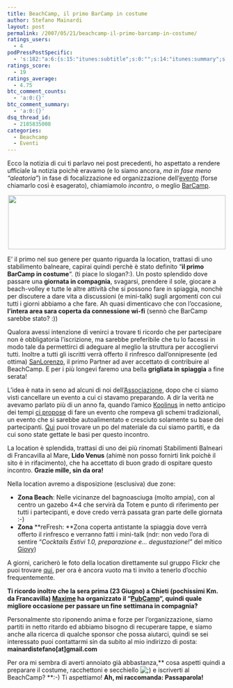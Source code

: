 ```yaml
---
title: BeachCamp, il primo BarCamp in costume
author: Stefano Mainardi
layout: post
permalink: /2007/05/21/beachcamp-il-primo-barcamp-in-costume/
ratings_users:
  - 4
podPressPostSpecific:
  - 's:182:"a:6:{s:15:"itunes:subtitle";s:0:"";s:14:"itunes:summary";s:0:"";s:15:"itunes:keywords";s:0:"";s:13:"itunes:author";s:0:"";s:15:"itunes:explicit";s:0:"";s:12:"itunes:block";s:2:"no";}";'
ratings_score:
  - 19
ratings_average:
  - 4.75
btc_comment_counts:
  - 'a:0:{}'
btc_comment_summary:
  - 'a:0:{}'
dsq_thread_id:
  - 2185835008
categories:
  - Beachcamp
  - Eventi
---
```

Ecco la notizia di cui ti parlavo nei post precedenti, ho aspettato a rendere ufficiale la notizia poichè eravamo (e lo siamo ancora, *ma in fase meno &#8220;aleatoria&#8221;*) in fase di focalizzazione ed organizzazione dell&#8217;[evento][1] (forse chiamarlo così è esagerato), chiamiamolo *incontro*, o meglio [BarCamp][2].

<p style="text-align: center">
  <a href="http://www.barcamp.org/BeachCamp"><img src="http://farm1.static.flickr.com/213/508222084_483e6ffd42.jpg?v=0" height="124" width="500" /></a>
</p>

E&#8217; il primo nel suo genere per quanto riguarda la location, trattasi di uno stabilimento balneare, capirai quindi perchè è stato definito &#8220;**il primo BarCamp in costume**&#8220;. (ti piace lo slogan?:). Un posto splendido dove passare una **giornata in compagnia**, svagarsi, prendere il sole, giocare a beach-volley e tutte le altre attività che si possono fare in spiaggia, nonchè per discutere a dare vita a discussioni (e mini-talk) sugli argomenti con cui tutti i giorni abbiamo a che fare. Ah quasi dimenticavo che con l&#8217;occasione, **l&#8217;intera area sara coperta da connessione wi-fi** (sennò che BarCamp sarebbe stato? :))

Qualora avessi intenzione di venirci a trovare ti ricordo che per partecipare non è obbligatoria l&#8217;iscrizione, ma sarebbe preferibile che tu lo facessi in modo tale da permettirci di adeguare al meglio la struttura per accogliervi tutti. Inoltre a tutti gli iscritti verrà offerto il rinfresco dall&#8217;onnipresente (ed ottima) [SanLorenzo][3], il primo Partner ad aver accettato di contribuire al BeachCamp. E per i più longevi faremo una bella **grigliata in spiaggia** a fine serata!

L&#8217;idea è nata in seno ad alcuni di noi dell&#8217;[Associazione][4], dopo che ci siamo visti cancellare un evento a cui ci stavamo preparando. A dir la verità ne avevamo parlato più di un anno fa, quando l&#8217;amico [Koolinus][5] in netto anticipo dei tempi [ci propose][6] di fare un evento che rompeva gli schemi tradizionali, un evento che si sarebbe autoalimentato e cresciuto solamente su base dei partecipanti. [Qui][7] puoi trovare un po del materiale da cui siamo partiti, e da cui sono state gettate le basi per questo incontro.

La location è splendida, trattasi di uno dei più rinomati Stabilimenti Balneari di Francavilla al Mare, **Lido Venus** (ahimè non posso fornirti link poichè il sito è in rifacimento), che ha accettato di buon grado di ospitare questo incontro. **Grazie mille, sin da ora!**

Nella location avremo a disposizione (esclusiva) due zone:

*   **Zona Beach**: Nelle vicinanze del bagnoasciuga (molto ampia), con al centro un gazebo 4&#215;4 che servirà da Totem e punto di riferimento per tutti i partecipanti, e dove credo verrà passata gran parte delle giornata :-)
*   **Zona** **reFresh: **Zona coperta antistante la spiaggia dove verrà offerto il rinfresco e verranno fatti i mini-talk (ndr: non vedo l&#8217;ora di sentire &#8220;*Cocktails Estivi 1.0, preparazione e&#8230; degustazione!*&#8221; del mitico [Giovy][8])

A giorni, caricherò le foto della location direttamente sul gruppo Flickr che puoi trovare [qui][9], per ora è ancora vuoto ma ti invito a tenerlo d&#8217;occhio frequentemente.

<p align="left">
  <strong>Ti ricordo inoltre che la sera prima (23 Giugno) a Chieti (pochissimi Km. da Francavilla) <a href="http://www.pensierineccesso.it">Maxime</a> ha organizzato il &#8220;<a href="http://www.pubcamp.org">PubCamp</a>&#8220;, quindi quale migliore occasione per passare un fine settimana in compagnia?</strong>
</p>

Personalmente sto riponendo anima e forze per l&#8217;organizzazione, siamo partiti in netto ritardo ed abbiamo bisogno di recuperare tappe, e siamo anche alla ricerca di qualche sponsor che possa aiutarci, quindi se sei interessato puoi contattarmi sin da subito al mio indirizzo di posta: **mainardistefano[at]gmail.com**

Per ora mi sembra di averti annoiato già abbastanza,** cosa aspetti quindi a preparare il costume, racchettoni e secchiello <img src="http://www.stefanomainardi.com/wp-includes/images/smilies/icon_wink.gif" alt=";)" class="wp-smiley" /> e iscriverti al BeachCamp? **:-) Ti aspettiamo! **Ah, mi raccomanda: Passaparola!**

 [1]: http://www.barcamp.org/BeachCamp
 [2]: http://www.barcamp.org
 [3]: http://www.san-lorenzo.com
 [4]: http://associazione.ildn.net
 [5]: http://www.koolinus.net
 [6]: http://www.koolinus.net/blog/ildn-bar-camp/
 [7]: http://associazione.ildn.net/index.php/ILDN_Bar_Camp
 [8]: http://www.giovy.it
 [9]: http://www.flickr.com/groups/beachcamp/
